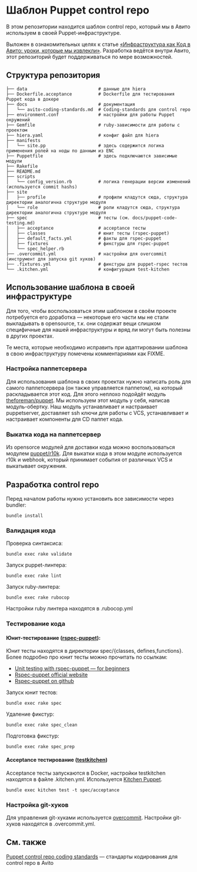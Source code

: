 # Шаблон Puppet control repo

В этом репозитории находится шаблон control repo, который мы в Авито используем в своей Puppet-инфраструктуре.

Выложен в ознакомительных целях к статье [«Инфраструктура как Код в Авито: уроки, которые мы извлекли»](https://habr.com/ru/company/avito/blog/513008/). Разработка ведётся внутри Авито, этот репозиторий будет поддерживаться по мере возможностей.

## Структура репозитория

```
├── data                           # данные для hiera
├── Dockerfile.acceptance          # Dockerfile для тестирования Puppet кода в докере
├── docs                           # документация
│   └── avito-coding-standards.md  # Coding-standards для control repo
├── environment.conf               # настройки для работы Puppet окружений
├── Gemfile                        # ruby-зависимости для работы с проектом
├── hiera.yaml                     # конфиг файл для hiera
├── manifests
│   └── site.pp                    # здесь содержится логика применения ролей на ноды по данным из ENC
├── Puppetfile                     # здесь подключаются зависимые модули
├── Rakefile
├── README.md
├── scripts
│   └── config_version.rb          # логика генерации версии изменений (используется commit hashs)
├── site
│   ├── profile                    # профили кладутся сюда, структура директории аналогична структуре модуля
│   └── role                       # роли кладутся сюда, структура директории аналогична структуре модуля
├── spec                           # тесты (см. docs/puppet-code-testing.md)
│   ├── acceptance                 # acceptance тесты
│   ├── classes                    # юнит тесты (rspec-puppet)
│   ├── default_facts.yml          # факты для rspec-puppet
│   ├── fixtures                   # фикстуры для rspec-puppet
│   └── spec_helper.rb
├── .overcommit.yml                # настройки для overcommit (инструмент для запуска git хуков)
├── .fixtures.yml                  # фикстуры для puppet-rspec тестов
└── .kitchen.yml                   # конфигурация test-kitchen
```

## Использование шаблона в своей инфраструктуре

Для того, чтобы воспользоваться этим шаблоном в своём проекте потребуется его доработка — некоторые его части мы не стали выкладывать в opensource, т.к. они содержат вещи слишком специфичные для нашей инфраструктуры и вряд ли могут быть полезны в других проектах.

Те места, которые необходимо исправить при адаптировании шаблона в свою инфраструктуру помечены комментариями как FIXME.

### Настройка паппетсервера

Для использования шаблона в своих проектах нужно написать роль для самого паппетсервера (он также управляется паппетом), на который раскладывается этот код. Для этого неплохо подойдёт модуль [theforeman/puppet](https://forge.puppet.com/theforeman/puppet). Мы используем этот модуль у себя, написав модуль-обертку. Наш модуль устанавливает и настраивает puppetserver, доставляет ssh ключи для работы с VCS, устанавливает и настраивает компоненты для CD паппет кода. 

### Выкатка кода на паппетсервер

Из opensorce модулей для доставки кода можно воспользоваться модулем [puppet/r10k](https://forge.puppet.com/puppet/r10k). Для выкатки кода в этом модуле используется r10k и webhook, который принимает события от различных VCS и выкатывает окружения.

## Разработка control repo

Перед началом работы нужно установить все зависимости через bundler:

```
bundle install
```

### Валидация кода

Проверка синтаксиса:

```
bundle exec rake validate
```

Запуск puppet-линтера:

```
bundle exec rake lint
```

Запуск ruby-линтера:

```
bundle exec rake rubocop
```

Настройки ruby линтера находятся в .rubocop.yml

### Тестирование кода

#### Юнит-тестирование ([rspec-puppet](https://rspec-puppet.com)):

Юнит тесты находятся в директории spec/{classes, defines,functions}. Более подробно про юнит тесты можно прочитать по ссылкам:
- [Unit testing with rspec-puppet — for beginners](https://puppet.com/blog/unit-testing-rspec-puppet-for-beginners/)
- [Rspec-puppet official website](https://rspec-puppet.com/)
- [Rspec-puppet on github](https://github.com/rodjek/rspec-puppet)

Запуск юнит тестов:
```
bundle exec rake spec
```

Удаление фикстур:
```
bundle exec rake spec_clean
```

Подготовка фикстур:
```
bundle exec rake spec_prep
```

#### Acceptance тестирование ([testkitchen](https://github.com/test-kitchen/test-kitchen))

Acceptance тесты запускаются в Docker, настройки testkitchen находятся в файле .kitchen.yml.
Используется [Kitchen Puppet](https://github.com/neillturner/kitchen-puppet).

```
bundle exec kitchen test -t spec/acceptance
```

### Настройка git-хуков

Для управления git-хуками используется [overcommit](https://github.com/sds/overcommit).
Настройки git-хуков находятся в .overcommit.yml.


## См. также

[Puppet control repo coding standards](docs/avito-coding-standards.md) — стандарты кодирования для control repo в Avito
